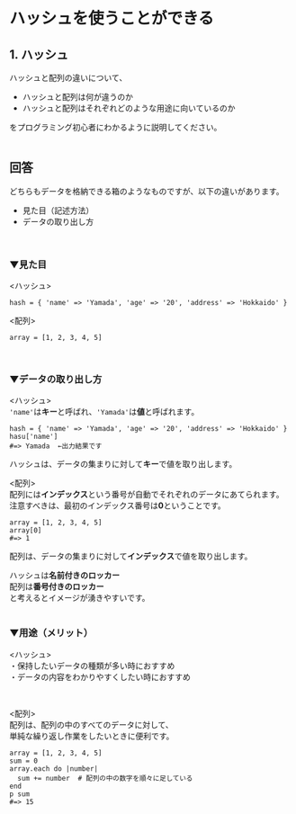 # ハッシュを使うことができる

## 1. ハッシュ

ハッシュと配列の違いについて、

- ハッシュと配列は何が違うのか
- ハッシュと配列はそれぞれどのような用途に向いているのか

をプログラミング初心者にわかるように説明してください。
<br>
<br>

## 回答

どちらもデータを格納できる箱のようなものですが、以下の違いがあります。
- 見た目（記述方法）  
- データの取り出し方  
<br>

### ▼見た目
<ハッシュ>
```
hash = { 'name' => 'Yamada', 'age' => '20', 'address' => 'Hokkaido' }  
```
<配列>
```
array = [1, 2, 3, 4, 5]
```
<br>

### ▼データの取り出し方
<ハッシュ>  
`'name'`は**キー**と呼ばれ、`'Yamada'`は**値**と呼ばれます。
```
hash = { 'name' => 'Yamada', 'age' => '20', 'address' => 'Hokkaido' }  
hasu['name']  
#=> Yamada  ←出力結果です
```
ハッシュは、データの集まりに対して**キー**で値を取り出します。
<br>

<配列>  
配列には**インデックス**という番号が自動でそれぞれのデータにあてられます。  
注意すべきは、最初のインデックス番号は**0**ということです。
```
array = [1, 2, 3, 4, 5]  
array[0]  
#=> 1
```
配列は、データの集まりに対して**インデックス**で値を取り出します。
<br>

ハッシュは**名前付きのロッカー**  
配列は**番号付きのロッカー**  
と考えるとイメージが湧きやすいです。  
<br>

### ▼用途（メリット）
<ハッシュ>  
・保持したいデータの種類が多い時におすすめ  
・データの内容をわかりやすくしたい時におすすめ  

<br>

<配列>  
配列は、配列の中のすべてのデータに対して、  
単純な繰り返し作業をしたいときに便利です。  
```
array = [1, 2, 3, 4, 5]
sum = 0
array.each do |number|
  sum += number  # 配列の中の数字を順々に足している
end
p sum
#=> 15
```
